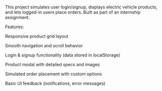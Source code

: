  This project simulates user login/signup, displays electric vehicle products, and lets logged-in users place orders. Built as part of an internship assignment.

Features:

Responsive product grid layout

Smooth navigation and scroll behavior

Login & signup functionality (data stored in localStorage)

Product modal with detailed specs and images

Simulated order placement with custom options

Basic UI feedback (notifications, error messages)
